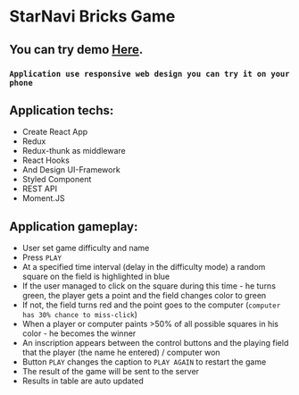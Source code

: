 # StarNavi Bricks Game

## You can try demo [Here](https://affectionate-pasteur-80d746.netlify.com/).

### `Application use responsive web design you can try it on your phone`

## Application techs:

- Create React App
- Redux
- Redux-thunk as middleware
- React Hooks
- And Design UI-Framework
- Styled Component
- REST API
- Moment.JS

## Application gameplay:

- User set game difficulty and name
- Press `PLAY`
- At a specified time interval (delay in the difficulty mode) a random square on the field is highlighted in blue
- If the user managed to click on the square during this time - he turns green, the player gets a point and the field changes color to green
- If not, the field turns red and the point goes to the computer (`computer has 30% chance to miss-click`)
- When a player or computer paints >50% of all possible squares in his color - he becomes the winner
- An inscription appears between the control buttons and the playing field that the player (the name he entered) / computer won
- Button `PLAY` changes the caption to `PLAY AGAIN` to restart the game
- The result of the game will be sent to the server
- Results in table are auto updated
